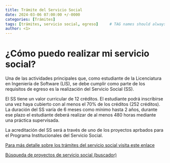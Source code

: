```yaml
---
title: Trámite del Servicio Social
date: 2024-03-06 07:00:00 +/-0000
categories: [Trámites]
tags: [trámites, servicio social, egreso]     # TAG names should always be lowercase
author: <1>
---
```


# ¿Cómo puedo realizar mi servicio social?

Una de las actividades principales que, como estudiante de la Licenciatura en Ingeniería de Software (LIS), se debe cumplir como parte de los requisitos de egreso es la realización del Servicio Social (SS).

El SS tiene un valor curricular de 12 créditos. El estudiante podrá inscribirse una vez haya cubierto con al menos el 70% de los créditos (252 créditos). La duración del SS varía de 6 meses como mínimo hasta 2 años, durante ese plazo el estudiante deberá realizar de al menos 480 horas mediante una práctica supervisada.

La acreditación del SS será a través de uno de los proyectos aprbados para el Programa Institucionales del Servicio Social.

[Para más detalle sobre los trámites del servicio social visita este enlace](https://uady.mx/estudiantes/serviciosocial)

[Búsqueda de proyectos de servicio social (buscador)](https://www.sicei.uady.mx/serviciosocial/#/buscador-proyectos)
